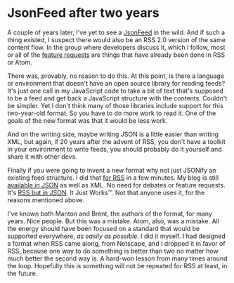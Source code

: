 # JsonFeed after two years
A couple of years later, I've yet to see a <a href="https://jsonfeed.org/">JsonFeed</a> in the wild. And if such a thing existed, I suspect there would also be an RSS 2.0 version of the same content flow. In the group where developers discuss it, which I follow, most or all of the <a href="https://github.com/brentsimmons/JSONFeed/issues">feature requests</a> are things that have already been done in RSS or Atom.

There was, provably, no reason to do this. At this point, is there a language or environment that doesn't have an open source library for reading feeds? It's just one call in my JavaScript code to take a bit of text that's supposed to be a feed and get back a JavaScript structure with the contents. Couldn't be simpler. Yet I don't think many of those libraries include support for this two-year-old format. So you have to do more work to read it. One of the goals of the new format was that it would be less work. 

And on the writing side, maybe writing JSON is a little easier than writing XML, but again, if 20 years after the advent of RSS, you don't have a toolkit in your environment to write feeds, you should probably do it yourself and share it with other devs. 

Finally if you were going to invent a new format why not just JSONify an existing feed structure. I did that <a href="http://scripting.com/stories/2012/09/10/rssInJsonForReal.html">for RSS</a> in a few minutes. My blog is still <a href="http://scripting.com/rss.json">available in JSON</a> as well as XML. No need for debates or feature requests. It's <a href="http://rssjs.org/">RSS but in JSON</a>. It Just Works&trade;. Not that anyone uses it, for the reasons mentioned above. 

I've known both Manton and Brent, the authors of the format, for many years. Nice people. But this was a mistake. Atom, also, was a mistake. All the energy should have been focused on a standard that would be supported everywhere, <i>as easily as possible. </i>I did it myself. I had designed a format when RSS came along, from Netscape, and I dropped it in favor of RSS, because one way to do something is better than two no matter how much better the second way is. A hard-won lesson from many times around the loop. Hopefully this is something will not be repeated for RSS at least, in the future. 

